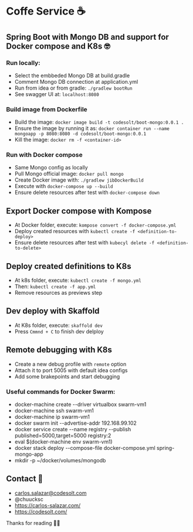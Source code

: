 # Coffe Service ☕️
## Spring Boot with Mongo DB and support for Docker compose and K8s 🤓

### Run locally:
* Select the embbeded Mongo DB at build.gradle
* Comment Mongo DB connection at application.yml
* Run from idea or from gradle: `./gradlew bootRun`
* See swagger UI at: `localhost:8080`

### Build image from Dockerfile
* Build the image: `docker image build -t codesolt/boot-mongo:0.0.1 .`
* Ensure the image by running it as: 
`docker container run --name mongoapp -p 8080:8080 -d codesolt/boot-mongo:0.0.1`
* Kill the image: `docker rm -f <container-id>` 

### Run with Docker compose
* Same Mongo config as locally
* Pull Mongo official image: `docker pull mongo`
* Create Docker image with: `./gradlew jibDockerBuild`
* Execute with `docker-compose up --build`
* Ensure delete resources after test with `docker-compose down`

## Export Docker compose with Kompose
* At Docker folder, execute: `kompose convert -f docker-compose.yml`
* Deploy created resources with `kubectl create -f <definition-to-deploy>`
* Ensure delete resources after test with `kubecyl delete -f <definition-to-delete>`

## Deploy created definitions to K8s
* At k8s folder, execute: `kubectl create -f mongo.yml`
* Then: `kubectl create -f app.yml`
* Remove resources as previews step

## Dev deploy with Skaffold
* At K8s folder, execute: `skaffold dev`
* Press `Cmmnd + C` to finish dev delploy

## Remote debugging with K8s
* Create a new debug profile with `remote` option
* Attach it to port 5005 with default idea configs
* Add some brakepoints and start debugging

### Useful commands for Docker Swarm:
* docker-machine create --driver virtualbox swarm-vm1
* docker-machine ssh swarm-vm1
* docker-machine ip swarm-vm1
* docker swarm init --advertise-addr 192.168.99.102
* docker service create --name registry --publish published=5000,target=5000 registry:2
* eval $(docker-machine env swarm-vm1)
* docker stack deploy --compose-file docker-compose.yml spring-mongo-app
* mkdir -p ~/docker/volumes/mongodb

## Contact 📩
* carlos.salazar@codesolt.com
* @chuucksc
* https://carlos-salazar.com/
* https://codesolt.com/

Thanks for reading 👍🏾
